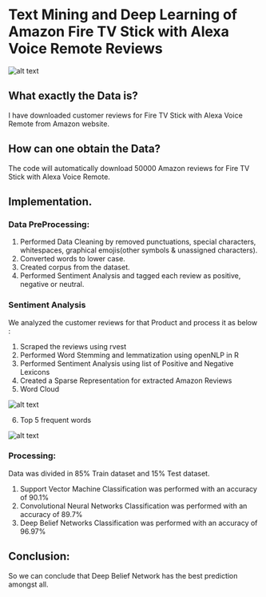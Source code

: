 # Text Mining and Deep Learning of Amazon Fire TV Stick with Alexa Voice Remote Reviews

![alt text](https://github.com/swarupmishal/Text-Mining-of-Amazon-Reviews/blob/master/Extras/data-mining-859x312.jpg)

## What exactly the Data is?
I have downloaded customer reviews for Fire TV Stick with Alexa Voice Remote from Amazon website.


## How can one obtain the Data?
The code will automatically download 50000 Amazon reviews for Fire TV Stick with Alexa Voice Remote.


## Implementation.

### Data PreProcessing:
1. Performed Data Cleaning by removed punctuations, special characters, whitespaces, graphical emojis(other symbols & unassigned characters). 
2. Converted words to lower case. 
3. Created corpus from the dataset. 
4. Performed Sentiment Analysis and tagged each review as positive, negative or neutral.

### Sentiment Analysis
We analyzed the customer reviews for that Product and process it as below :
1. Scraped the reviews using rvest
2. Performed Word Stemming and lemmatization using openNLP in R
3. Performed Sentiment Analysis using list of Positive and Negative Lexicons
4. Created a Sparse Representation for extracted Amazon Reviews
5. Word Cloud  

![alt text](https://github.com/swarupmishal/Text-Mining-of-Amazon-Reviews/blob/master/Extras/Capture.PNG)

6. Top 5 frequent words

![alt text](https://github.com/swarupmishal/Text-Mining-of-Amazon-Reviews/blob/master/Extras/Capture1.PNG)

### Processing:
Data was divided in 85% Train dataset and 15% Test dataset.
1. Support Vector Machine Classification was performed with an accuracy of 90.1%
2. Convolutional Neural Networks Classification was performed with an accuracy of 89.7%
3. Deep Belief Networks Classification was performed with an accuracy of 96.97%


## Conclusion:
So we can conclude that Deep Belief Network has the best prediction amongst all.
